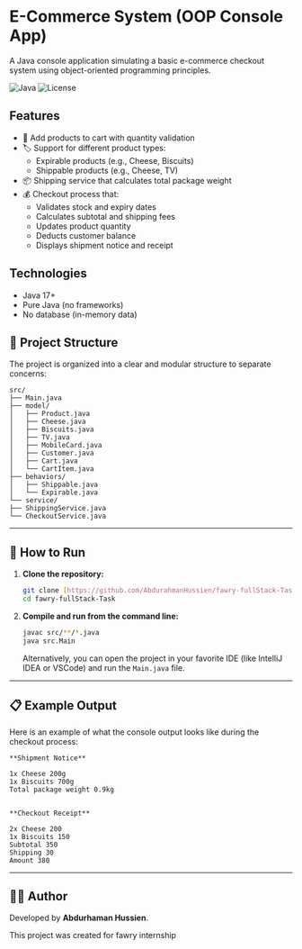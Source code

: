 # E-Commerce System (OOP Console App)

A Java console application simulating a basic e-commerce checkout system using object-oriented programming principles.

![Java](https://img.shields.io/badge/Java-17+-blue.svg)
![License](https://img.shields.io/badge/License-MIT-green.svg)

## Features

- 🛒 Add products to cart with quantity validation
- 🏷️ Support for different product types:
  - Expirable products (e.g., Cheese, Biscuits)
  - Shippable products (e.g., Cheese, TV)
- 📦 Shipping service that calculates total package weight
- 💰 Checkout process that:
  - Validates stock and expiry dates
  - Calculates subtotal and shipping fees
  - Updates product quantity
  - Deducts customer balance
  - Displays shipment notice and receipt

## Technologies

- Java 17+
- Pure Java (no frameworks)
- No database (in-memory data)


## 📂 Project Structure

The project is organized into a clear and modular structure to separate concerns:

```
src/
├── Main.java
├── model/
│   ├── Product.java
│   ├── Cheese.java
│   ├── Biscuits.java
│   ├── TV.java
│   ├── MobileCard.java
│   ├── Customer.java
│   ├── Cart.java
│   └── CartItem.java
├── behaviors/
│   ├── Shippable.java
│   └── Expirable.java
└── service/
├── ShippingService.java
└── CheckoutService.java

```
---

## 🚀 How to Run

1.  **Clone the repository:**
    ```bash
    git clone [https://github.com/AbdurahmanHussien/fawry-fullStack-Task.git](https://github.com/AbdurahmanHussien/fawry-fullStack-Task.git)
    cd fawry-fullStack-Task
    ```

2.  **Compile and run from the command line:**
    ```bash
    javac src/**/*.java
    java src.Main
    ```

    Alternatively, you can open the project in your favorite IDE (like IntelliJ IDEA or VSCode) and run the `Main.java` file.

---

## 📋 Example Output

Here is an example of what the console output looks like during the checkout process:
```
**Shipment Notice**

1x Cheese 200g
1x Biscuits 700g
Total package weight 0.9kg


**Checkout Receipt**

2x Cheese 200
1x Biscuits 150
Subtotal 350
Shipping 30
Amount 380

```
---

## 👨‍💻 Author

Developed by **Abdurhaman Hussien**.

This project was created for fawry internship
